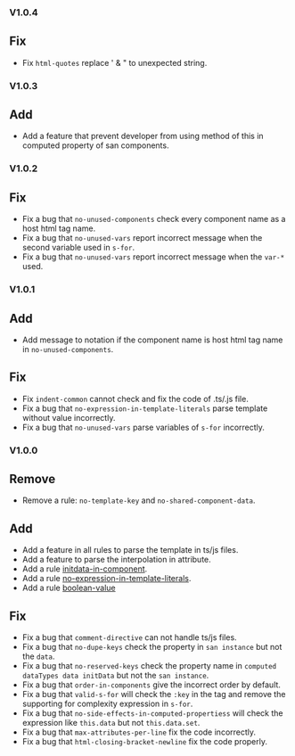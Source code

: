 ### V1.0.4
## Fix
* Fix `html-quotes` replace ' & " to unexpected string.

### V1.0.3
## Add
* Add a feature that prevent developer from using method of this in computed property of san components.

### V1.0.2
## Fix
* Fix a bug that `no-unused-components` check every component name as a host html tag name.
* Fix a bug that `no-unused-vars` report incorrect message when the second variable used in `s-for`.
* Fix a bug that `no-unused-vars` report incorrect message when the `var-*` used.

### V1.0.1
## Add
* Add message to notation if the component name is host html tag name in `no-unused-components`.
## Fix
* Fix `indent-common` cannot check and fix the code of .ts/.js file.
* Fix a bug that `no-expression-in-template-literals` parse template without value incorrectly.
* Fix a bug that `no-unused-vars` parse variables of `s-for` incorrectly.


### V1.0.0

## Remove
* Remove a rule: `no-template-key` and `no-shared-component-data`.

## Add
* Add a feature in all rules to parse the template in ts/js files.
* Add a feature to parse the interpolation in attribute.
* Add a rule [initdata-in-component](https://github.com/ecomfe/eslint-plugin-san/blob/main/docs/rules/initdata-in-component.md).
* Add a rule [no-expression-in-template-literals](https://github.com/ecomfe/eslint-plugin-san/blob/main/docs/rules/no-expression-in-template-literals.md).
* Add a rule [boolean-value](https://github.com/ecomfe/eslint-plugin-san/blob/main/docs/rules/boolean-value.md)

## Fix
* Fix a bug that `comment-directive` can not handle ts/js files.
* Fix a bug that `no-dupe-keys` check the property in `san instance` but not the `data`.
* Fix a bug that `no-reserved-keys` check the property name in `computed dataTypes data initData` but not the `san instance`.
* Fix a bug that `order-in-components` give the incorrect order by default.
* Fix a bug that `valid-s-for` will check the `:key` in the tag and remove the supporting for complexity expression in `s-for`.
* Fix a bug that `no-side-effects-in-computed-propertiess` will check the expression like `this.data` but not `this.data.set`.
* Fix a bug that `max-attributes-per-line` fix the code incorrectly.
* Fix a bug that `html-closing-bracket-newline` fix the code properly.

